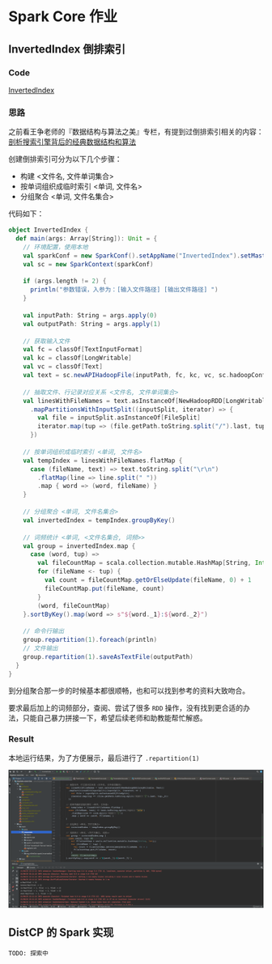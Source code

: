# Spark Core 作业

## InvertedIndex 倒排索引

### Code

[InvertedIndex](../../bigdata-exercise/src/main/scala/org/n0nb0at/spark/invertedindex/InvertedIndex.scala)

### 思路

之前看王争老师的『数据结构与算法之美』专栏，有提到过倒排索引相关的内容：[剖析搜索引擎背后的经典数据结构和算法](https://time.geekbang.org/column/article/79433)

创建倒排索引可分为以下几个步骤：

- 构建 <文件名, 文件单词集合>
- 按单词组织成临时索引 <单词, 文件名>
- 分组聚合 <单词, 文件名集合>

代码如下：

``` Scala
object InvertedIndex {
  def main(args: Array[String]): Unit = {
    // 环境配置，使用本地
    val sparkConf = new SparkConf().setAppName("InvertedIndex").setMaster("local")
    val sc = new SparkContext(sparkConf)

    if (args.length != 2) {
      println("参数错误，入参为：[输入文件路径] [输出文件路径] ")
    }

    val inputPath: String = args.apply(0)
    val outputPath: String = args.apply(1)

    // 获取输入文件
    val fc = classOf[TextInputFormat]
    val kc = classOf[LongWritable]
    val vc = classOf[Text]
    val text = sc.newAPIHadoopFile(inputPath, fc, kc, vc, sc.hadoopConfiguration)

    // 抽取文件、行记录对应关系 <文件名, 文件单词集合>
    val linesWithFileNames = text.asInstanceOf[NewHadoopRDD[LongWritable, Text]]
      .mapPartitionsWithInputSplit((inputSplit, iterator) => {
        val file = inputSplit.asInstanceOf[FileSplit]
        iterator.map(tup => (file.getPath.toString.split("/").last, tup._2))
      })

    // 按单词组织成临时索引 <单词, 文件名>
    val tempIndex = linesWithFileNames.flatMap {
      case (fileName, text) => text.toString.split("\r\n")
        .flatMap(line => line.split(" "))
        .map { word => (word, fileName) }
    }

    // 分组聚合 <单词, 文件名集合>
    val invertedIndex = tempIndex.groupByKey()

    // 词频统计 <单词, <文件名集合, 词频>>
    val group = invertedIndex.map {
      case (word, tup) =>
        val fileCountMap = scala.collection.mutable.HashMap[String, Int]()
        for (fileName <- tup) {
          val count = fileCountMap.getOrElseUpdate(fileName, 0) + 1
          fileCountMap.put(fileName, count)
        }
        (word, fileCountMap)
    }.sortByKey().map(word => s"${word._1}:${word._2}")

    // 命令行输出
    group.repartition(1).foreach(println)
    // 文件输出
    group.repartition(1).saveAsTextFile(outputPath)
  }
}
```

到分组聚合那一步的时候基本都很顺畅，也和可以找到参考的资料大致吻合。

要求最后加上的词频部分，查阅、尝试了很多 `RDD` 操作，没有找到更合适的办法，只能自己暴力拼接一下，希望后续老师和助教能帮忙解惑。

### Result

本地运行结果，为了方便展示，最后进行了 `.repartition(1)`

![InvertedIndex](InvertedIndex.png)

## DistCP 的 Spark 实现

``` Shell
TODO: 探索中
```
